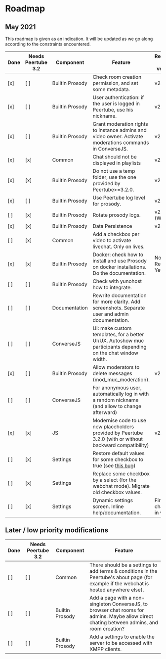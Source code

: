 # Roadmap

## May 2021

This roadmap is given as an indication. It will be updated as we go along according to the constraints encountered.

| Done | Needs Peertube 3.2 | Component | Feature | Released in version
---|---|---|---|---
[x] | [ ] | Builtin Prosody | Check room creation permission, and set some metadata. | v2.1.0
[x] | [ ] | Builtin Prosody | User authentication: if the user is logged in Peertube, use his nickname. | v2.1.0
[x] | [ ] | Builtin Prosody | Grant moderation rights to instance admins and video owner. Activate moderations commands in ConverseJS. | v2.1.0
[x] | [x] | Common | Chat should not be displayed in playlists | v2.2.0
[x] | [x] | Builtin Prosody | Do not use a temp folder, use the one provided by Peertube>=3.2.0. | v2.3.0
[x] | [ ] | Builtin Prosody | Use Peertube log level for prosody. | v2.3.0
[ ] | [x] | Builtin Prosody | Rotate prosody logs. | v2.3.0 (WIP)
[x] | [x] | Builtin Prosody | Data Persistence | v2.3.0
[ ] | [x] | Common | Add a checkbox per video to activate livechat. Only on lives.
[x] | [x] | Builtin Prosody | Docker: check how to install and use Prosody on docker installations. Do the documentation. | Not Released Yet
[ ] | [ ] | Builtin Prosody | Check with yunohost how to integrate.
[ ] | [ ] | Documentation | Rewrite documentation for more clarity. Add screenshots. Separate user and admin documentation.
[ ] | [ ] | ConverseJS | UI: make custom templates, for a better UI/UX. Autoshow muc participants depending on the chat window width.
[x] | [ ] | Builtin Prosody | Allow moderators to delete messages (mod_muc_moderation). | v2.3.0
[ ] | [ ] | ConverseJS | For anonymous user, automatically log in with a random nickname (and allow to change afterward)
[x] | [x] | JS | Modernise code to use new placeholders provided by Peertube 3.2.0 (with or without backward compatibility) | v2.3.0
[ ] | [x] | Settings | Restore default values for some checkbox to true (see [this bug](https://github.com/Chocobozzz/PeerTube/issues/4106))
[ ] | [x] | Settings | Replace some checkbox by a select (for the webchat mode). Migrate old checkbox values.
[ ] | [x] | Settings | Dynamic settings screen. Inline help/documentation. | First changes in v2.2.0

## Later / low priority modifications

| Done | Needs Peertube 3.2 | Component | Feature
---|---|---|---
[ ] | [ ] | Common | There should be a settings to add terms & conditions in the Peertube's about page (for example if the webchat is hosted anywhere else).
[ ] | [ ] | Builtin Prosody | Add a page with a non-singleton ConverseJS, to browser chat rooms for admins. Maybe allow direct chating between admins, and room creation?
[ ] | [ ] | Builtin Prosody | Add a settings to enable the server to be accessed with XMPP clients.
